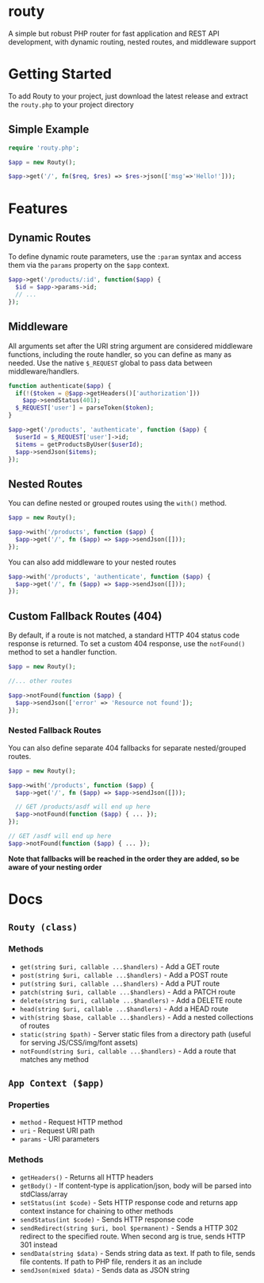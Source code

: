 # routy
A simple but robust PHP router for fast application and REST API development, with dynamic routing, nested routes, and middleware support

# Getting Started
To add Routy to your project, just download the latest release and extract the `routy.php` to your project directory

## Simple Example
```php
require 'routy.php';

$app = new Routy();

$app->get('/', fn($req, $res) => $res->json(['msg'=>'Hello!']));
```

# Features

## Dynamic Routes
To define dynamic route parameters, use the `:param` syntax and access them via the `params` property on the `$app` context.
```php
$app->get('/products/:id', function($app) {
  $id = $app->params->id;
  // ...
});
```

## Middleware
All arguments set after the URI string argument are considered middleware functions, including the route handler, so you can define as many as needed. Use the native `$_REQUEST` global to pass data between middleware/handlers.
```php
function authenticate($app) {
  if(!($token = @$app->getHeaders()['authorization']))
    $app->sendStatus(401);
  $_REQUEST['user'] = parseToken($token);
}

$app->get('/products', 'authenticate', function ($app) {
  $userId = $_REQUEST['user']->id;
  $items = getProductsByUser($userId);
  $app->sendJson($items);
});
```

## Nested Routes
You can define nested or grouped routes using the `with()` method.
```php
$app = new Routy();

$app->with('/products', function ($app) {
  $app->get('/', fn ($app) => $app->sendJson([]));
});
```

You can also add middleware to your nested routes
```php
$app->with('/products', 'authenticate', function ($app) {
  $app->get('/', fn ($app) => $app->sendJson([]));
});
```

## Custom Fallback Routes (404)
By default, if a route is not matched, a standard HTTP 404 status code response is returned. To set a custom 404 response, use the `notFound()` method to set a handler function.
```php
$app = new Routy();

//... other routes

$app->notFound(function ($app) {
  $app->sendJson(['error' => 'Resource not found']);
});
```

### Nested Fallback Routes
You can also define separate 404 fallbacks for separate nested/grouped routes.
```php
$app = new Routy();                        

$app->with('/products', function ($app) {
  $app->get('/', fn ($app) => $app->sendJson([]));

  // GET /products/asdf will end up here
  $app->notFound(function ($app) { ... });
});

// GET /asdf will end up here
$app->notFound(function ($app) { ... });
```

**Note that fallbacks will be reached in the order they are added, so be aware of your nesting order**

# Docs

## `Routy (class)`

### Methods
- `get(string $uri, callable ...$handlers)` - Add a GET route
- `post(string $uri, callable ...$handlers)` - Add a POST route
- `put(string $uri, callable ...$handlers)` - Add a PUT route
- `patch(string $uri, callable ...$handlers)` - Add a PATCH route
- `delete(string $uri, callable ...$handlers)` - Add a DELETE route
- `head(string $uri, callable ...$handlers)` - Add a HEAD route
- `with(string $base, callable ...$handlers)` - Add a nested collections of routes
- `static(string $path)` - Server static files from a directory path (useful for serving JS/CSS/img/font assets)
- `notFound(string $uri, callable ...$handlers)` - Add a route that matches any method

## `App Context ($app)`
### Properties
- `method` - Request HTTP method
- `uri` - Request URI path
- `params` - URI parameters

### Methods
- `getHeaders()` - Returns all HTTP headers
- `getBody()` - If content-type is application/json, body will be parsed into stdClass/array
- `setStatus(int $code)` - Sets HTTP response code and returns app context instance for chaining to other methods
- `sendStatus(int $code)` - Sends HTTP response code
- `sendRedirect(string $uri, bool $permanent)` - Sends a HTTP 302 redirect to the specified route. When second arg is true, sends HTTP 301 instead
- `sendData(string $data)` - Sends string data as text. If path to file, sends file contents. If path to PHP file, renders it as an include
- `sendJson(mixed $data)` - Sends data as JSON string
